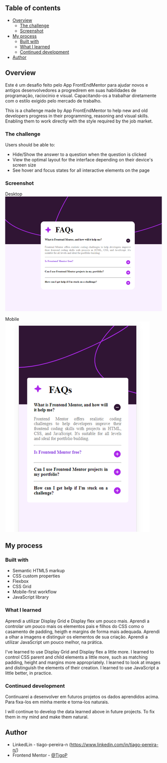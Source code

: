 ## Table of contents

- [Overview](#overview)
  - [The challenge](#the-challenge)
  - [Screenshot](#screenshot)
- [My process](#my-process)
  - [Built with](#built-with)
  - [What I learned](#what-i-learned)
  - [Continued development](#continued-development)
- [Author](#author)

## Overview

Este é um desafio feito pelo App FrontEndMentor para ajudar novos e antigos desenvolvedores a progredirem em suas habilidades de programação, raciocinio e visual. Capacitando-os a trabalhar diretamente com o estilo exigido pelo mercado de trabalho.

This is a challenge made by App FrontEndMentor to help new and old developers progress in their programming, reasoning and visual skills. Enabling them to work directly with the style required by the job market.

### The challenge

Users should be able to:

- Hide/Show the answer to a question when the question is clicked
- View the optimal layout for the interface depending on their device's screen size
- See hover and focus states for all interactive elements on the page

### Screenshot

Desktop
![](./assets/images/printScreen_Desktop.png)

Mobile
![](./assets/images/printScreen_Mobile.png)

## My process

### Built with

- Semantic HTML5 markup
- CSS custom properties
- Flexbox
- CSS Grid
- Mobile-first workflow
- JavaScript library

### What I learned

Aprendi a utilizar Display Grid e Display flex um pouco mais. Aprendi a controlar um pouco mais os elementos pais e filhos do CSS como o casamento de padding, heigth e margins de forma mais adequada. Aprendi a olhar a imagens e distinguir os elementos de sua criação. Aprendi a utilizar JavaScript um pouco melhor, na prática.

I've learned to use Display Grid and Display flex a little more. I learned to control CSS parent and child elements a little more, such as matching padding, height and margins more appropriately. I learned to look at images and distinguish the elements of their creation. I learned to use JavaScript a little better, in practice.

### Continued development

Continuarei a desenvolver em futuros projetos os dados aprendidos acima. Para fixa-los em minha mente e torna-los naturais.

I will continue to develop the data learned above in future projects. To fix them in my mind and make them natural.

## Author

- LinkedLin - tiago-pereira-n (https://www.linkedin.com/in/tiago-pereira-n/)
- Frontend Mentor - [@TigoP](https://www.frontendmentor.io/profile/TigoP)
